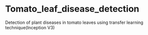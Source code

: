# Tomato_leaf_disease_detection
Detection of plant diseases in tomato leaves using transfer learning technique(Inception V3)
